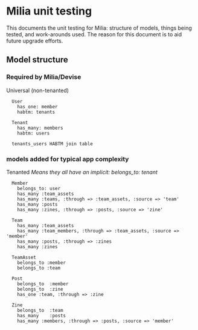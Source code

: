 # Milia unit testing

This documents the unit testing for Milia: structure of models, things
being tested, and work-arounds used. The reason for this document is
to aid future upgrade efforts.

## Model structure

### Required by Milia/Devise

Universal (non-tenanted)
```
  User
    has_one: member
    habtm: tenants

  Tenant
    has_many: members
    habtm: users

  tenants_users HABTM join table
```

### models added for typical app complexity

Tenanted
<i>Means they all have an implicit: belongs_to: tenant</i>

```
  Member
    belongs_to: user
    has_many :team_assets
    has_many :teams, :through => :team_assets, :source => 'team'
    has_many :posts
    has_many :zines, :through => :posts, :source => 'zine'

  Team
    has_many :team_assets
    has_many :team_members, :through => :team_assets, :source => 'member'
    has_many :posts, :through => :zines
    has_many :zines

  TeamAsset
    belongs_to :member
    belongs_to :team

  Post
    belongs_to  :member
    belongs_to  :zine
    has_one :team, :through => :zine

  Zine
    belongs_to  :team
    has_many    :posts
    has_many :members, :through => :posts, :source => 'member'
```



